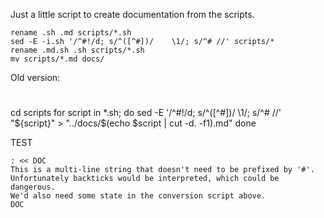
Just a little script to create documentation from the scripts.

    rename .sh .md scripts/*.sh
    sed -E -i.sh '/^#!/d; s/^([^#])/    \1/; s/^# //' scripts/*
    rename .md.sh .sh scripts/*.sh
    mv scripts/*.md docs/

Old version:
#
   cd scripts
   for script in *.sh; do
       sed -E '/^#!/d; s/^([^#])/    \1/; s/^# //' "${script}" > "../docs/$(echo $script | cut -d. -f1).md"
   done

TEST

    : << DOC
    This is a multi-line string that doesn't need to be prefixed by '#'.
    Unfortunately backticks would be interpreted, which could be dangerous.
    We'd also need some state in the conversion script above.
    DOC